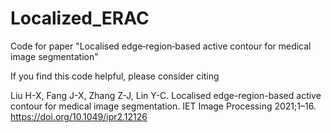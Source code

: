 # Localized_ERAC
Code for paper "Localised edge‐region‐based active contour for medical image segmentation"

If you find this code helpful, please consider citing 

Liu H-X, Fang J-X, Zhang Z-J, Lin Y-C. Localised edge-region-based active contour for medical image segmentation. 
IET Image Processing 2021;1–16.
https://doi.org/10.1049/ipr2.12126
